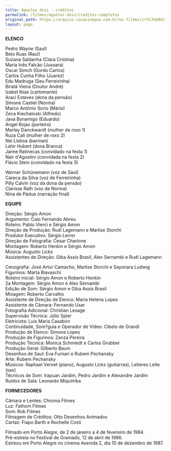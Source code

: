 ```yaml
---
title: Aqueles dois - créditos
permalink: /filmes/aqueles-dois/creditos-completos
original_path: https://arquivo.casacinepoa.com.br/os-filmes/cr%C3%A9ditos/aqueles-dois.html
layout: page
---
```

**ELENCO**

Pedro Wayne (Saul)\
Beto Ruas (Raul)\
Suzana Saldanha (Clara Cristina)\
Maria Inês Falcão (Jussara)\
Oscar Simch (Gordo Carlos)\
Carlos Cunha Filho (Juarez)\
Edu Madruga (Seu Ferreirinha)\
Biratã Vieira (Doutor André)\
Izabel Ibias (cartomante)\
Araci Esteves (dona da pensão)\
Simone Castiel (Norma)\
Marco Antônio Sorio (Mário)\
Zeca Kiechaloski (Alfredo)\
Java Bonamigo (Eduardo)\
Angel Rojas (porteiro)\
Marley Danckwardt (mulher de roxo 1)\
Ruza Cali (mulher de roxo 2)\
Nei Lisboa (barman)\
Lahir Hubert (dona Branca)\
Jaime Ratinecas (convidado na festa 1)\
Nair d'Agostini (convidada na festa 2)\
Flávio Stein (convidado na festa 3)

Werner Schünemann (voz de Saul)\
Careca da Silva (voz de Ferreirinha)\
Pilly Calvin (voz da dona da pensão)\
Clarisse Rath (voz de Norma)\
Nina de Pádua (narração final)

**EQUIPE**

Direção: Sérgio Amon\
Argumento: Caio Fernando Abreu\
Roteiro: Pablo Vierci e Sérgio Amon\
Direção de Produção: Rudi Lagemann e Marlise Storchi\
Produtor Executivo: Sérgio Lerrer\
Direção de Fotografia: Cesar Charlone\
Montagem: Roberto Henkin e Sérgio Amon\
Música: Augusto Licks\
Assistentes de Direção: Giba Assis Brasil, Alex Sernambi e Rudi Lagemann

Cenografia: José Artur Camacho, Marlise Storchi e Sayonara Ludwig\
Figurinos: Marta Biavaschi\
Roteiro inicial: Sérgio Amon e Roberto Henkin\
2a Montagem: Sérgio Amon e Alex Sernambi\
Edição de Som: Sérgio Amon e Giba Assis Brasil\
Mixagem: Roberto Carvalho\
Assistente de Direção de Elenco: Maria Helena Lopes\
Assistente de Câmara: Fernando Usar\
Fotografia Adicional: Christian Lesage\
Supervisão Técnica: Júlio Spier\
Eletricista: Luis Maria Casabón\
Continuidade, Som?guia e Operador de Vídeo: Cibelo de Grandi\
Produção de Elenco: Simone Lopes\
Produção de Figurinos: Zanza Pereira\
Produção Técnica: Monica Schmiedt e Carlos Grubber\
Produção Geral: Gilberto Baum\
Desenhos de Saul: Eva Furnari e Rubem Pechansky\
Arte: Rubem Pechansky\
Músicos: Raphael Vernet (piano), Augusto Licks (guitarras), Letieres Leite (sax)\
Técnicos de Som: Irapuan Jardim, Pedro Jardim e Alexandre Jardim\
Ruídos de Sala: Leonardo Miquimba

**FORNECEDORES**

Câmara e Lentes: Chroma Filmes\
Luz: Fathom Filmes\
Som: Rob Filmes\
Filmagem de Créditos: Otto Desenhos Animados\
Cartaz: Fiapo Barth e Rochelle Costi

Filmado em Porto Alegre, de 2 de janeiro a 4 de fevereiro de 1984.\
Pré-estreia no Festival de Gramado, 12 de abril de 1986.\
Estreou em Porto Alegre no cinema Avenida 2, dia 10 de dezembro de 1987.